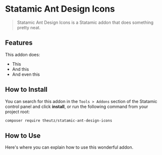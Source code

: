 # Statamic Ant Design Icons

> Statamic Ant Design Icons is a Statamic addon that does something pretty neat.

## Features

This addon does:

- This
- And this
- And even this

## How to Install

You can search for this addon in the `Tools > Addons` section of the Statamic control panel and click **install**, or run the following command from your project root:

``` bash
composer require theutz/statamic-ant-design-icons
```

## How to Use

Here's where you can explain how to use this wonderful addon.
